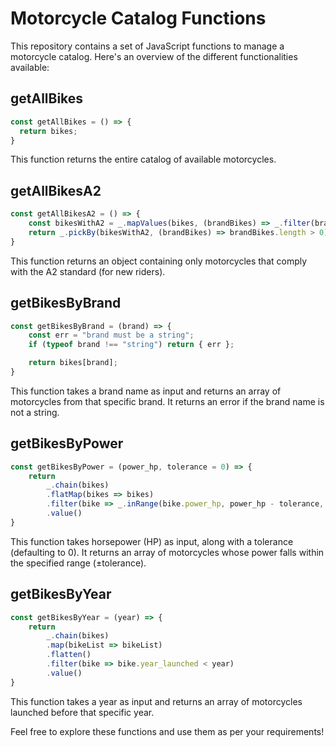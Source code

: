 
# Motorcycle Catalog Functions

This repository contains a set of JavaScript functions to manage a motorcycle catalog. Here's an overview of the different functionalities available:


## getAllBikes

```javascript
const getAllBikes = () => {
  return bikes;
}

```
This function returns the entire catalog of available motorcycles.


## getAllBikesA2

```javascript
const getAllBikesA2 = () => {
    const bikesWithA2 = _.mapValues(bikes, (brandBikes) => _.filter(brandBikes, { 'a2': true }));
    return _.pickBy(bikesWithA2, (brandBikes) => brandBikes.length > 0);
}
```

This function returns an object containing only motorcycles that comply with the A2 standard (for new riders).

## getBikesByBrand

```javascript
const getBikesByBrand = (brand) => {
    const err = "brand must be a string";
    if (typeof brand !== "string") return { err };

    return bikes[brand];
}
```

This function takes a brand name as input and returns an array of motorcycles from that specific brand. It returns an error if the brand name is not a string.

## getBikesByPower

```javascript
const getBikesByPower = (power_hp, tolerance = 0) => {
    return 
        _.chain(bikes)
        .flatMap(bikes => bikes)
        .filter(bike => _.inRange(bike.power_hp, power_hp - tolerance, power_hp + tolerance + 1))
        .value()
}
```

This function takes horsepower (HP) as input, along with a tolerance (defaulting to 0). It returns an array of motorcycles whose power falls within the specified range (±tolerance).

## getBikesByYear

```javascript
const getBikesByYear = (year) => {
    return 
        _.chain(bikes)
        .map(bikeList => bikeList)
        .flatten()
        .filter(bike => bike.year_launched < year)
        .value()
}

```

This function takes a year as input and returns an array of motorcycles launched before that specific year.

Feel free to explore these functions and use them as per your requirements!

